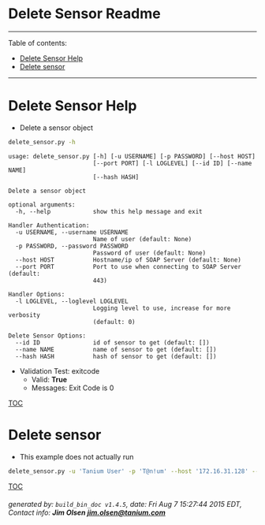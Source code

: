 Delete Sensor Readme
===========================

---------------------------
<a name='toc'>Table of contents:</a>

  * [Delete Sensor Help](#user-content-delete-sensor-help)
  * [Delete sensor](#user-content-delete-sensor)

---------------------------

# Delete Sensor Help

  * Delete a sensor object

```bash
delete_sensor.py -h
```

```
usage: delete_sensor.py [-h] [-u USERNAME] [-p PASSWORD] [--host HOST]
                        [--port PORT] [-l LOGLEVEL] [--id ID] [--name NAME]
                        [--hash HASH]

Delete a sensor object

optional arguments:
  -h, --help            show this help message and exit

Handler Authentication:
  -u USERNAME, --username USERNAME
                        Name of user (default: None)
  -p PASSWORD, --password PASSWORD
                        Password of user (default: None)
  --host HOST           Hostname/ip of SOAP Server (default: None)
  --port PORT           Port to use when connecting to SOAP Server (default:
                        443)

Handler Options:
  -l LOGLEVEL, --loglevel LOGLEVEL
                        Logging level to use, increase for more verbosity
                        (default: 0)

Delete Sensor Options:
  --id ID               id of sensor to get (default: [])
  --name NAME           name of sensor to get (default: [])
  --hash HASH           hash of sensor to get (default: [])
```

  * Validation Test: exitcode
    * Valid: **True**
    * Messages: Exit Code is 0



[TOC](#user-content-toc)


# Delete sensor

  * This example does not actually run

```bash
delete_sensor.py -u 'Tanium User' -p 'T@n!um' --host '172.16.31.128' --loglevel 1 --id 123456
```



[TOC](#user-content-toc)


###### generated by: `build_bin_doc v1.4.5`, date: Fri Aug  7 15:27:44 2015 EDT, Contact info: **Jim Olsen <jim.olsen@tanium.com>**